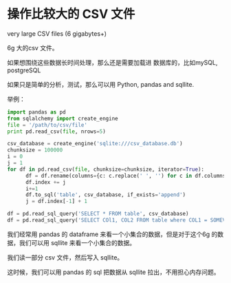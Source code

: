 
# 操作比较大的 CSV 文件

very large CSV files (6 gigabytes+)

6g 大的csv 文件。

如果想围绕这些数据长时间处理，那么还是需要加载进 数据库的，比如mySQL, postgreSQL

如果只是简单的分析，测试，那么可以用 Python, pandas and sqllite.

举例：

```py
import pandas as pd
from sqlalchemy import create_engine
file = '/path/to/csv/file'
print pd.read_csv(file, nrows=5)

csv_database = create_engine('sqlite:///csv_database.db')
chunksize = 100000
i = 0
j = 1
for df in pd.read_csv(file, chunksize=chunksize, iterator=True):
      df = df.rename(columns={c: c.replace(' ', '') for c in df.columns})
      df.index += j
      i+=1
      df.to_sql('table', csv_database, if_exists='append')
      j = df.index[-1] + 1

df = pd.read_sql_query('SELECT * FROM table', csv_database)
df = pd.read_sql_query('SELECT COl1, COL2 FROM table where COL1 = SOMEVALUE', csv_database)
```

我们经常用 pandas 的 dataframe 来看一个小集合的数据，但是对于这个6g 的数据，我们可以用 sqllite 来看一个小集合的数据。

我们读一部分 csv 文件，然后写入 sqllite。

这时候，我们可以用 pandas 的 sql 把数据从 sqllite 拉出，不用担心内存问题。
